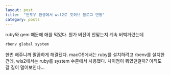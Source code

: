 ```yaml
---
layout: post
title:  "윈도우 환경에서 wsl2로 깃허브 블로그 연동"
category: posts
---
```


ruby와 gem 때문에 애를 먹었다.
뭔가 버전이 안맞는지 계속 버벅거렸는데

~~~bash
rbenv global system
~~~

한번 해주니까 말끔하게 해결됐다. macOS에서는 ruby를 설치하려고 rbenv를 설치한건데, wls2에서는 ruby를 system 수준에서 사용했다. 차이점이 뭐였던걸까? 아직도 갈 길이 멀어보인다...